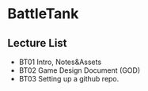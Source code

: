 # BattleTank
## Lecture List
* BT01 Intro, Notes&Assets
* BT02 Game Design Document (GOD)
* BT03 Setting up a github repo.
